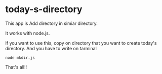# today-s-directory
This app is Add directory in simiar directory.

It works with node.js.

If you want to use this,
copy on directory that you want to create today's directory.
And you have to write on tarminal

```
node mkdir.js
```

That's all!!
